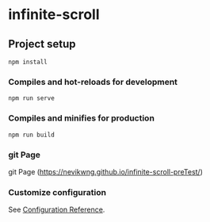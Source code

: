 # infinite-scroll

## Project setup

```
npm install
```

### Compiles and hot-reloads for development

```
npm run serve
```

### Compiles and minifies for production

```
npm run build
```

### git Page 
git Page (https://nevikwng.github.io/infinite-scroll-preTest/)  


### Customize configuration


See [Configuration Reference](https://cli.vuejs.org/config/).
